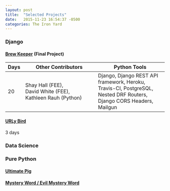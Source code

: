 ```yaml
---
layout: post
title:  "Selected Projects"
date:   2015-11-23 16:54:37 -0500
categories: The Iron Yard
---
```

### Django

#### [Brew Keeper][brew-keeper-gh] (Final Project)


|Days    | Other Contributors | Python Tools
|----    | ------------------ | ------------
|20      | Shay&nbsp;Hall&nbsp;(FEE), David&nbsp;White&nbsp;(FEE), Kathleen&nbsp;Rauh&nbsp;(Python) | Django, Django REST API framework, Heroku, Travis-CI, PostgreSQL, Nested DRF Routers, Django CORS Headers, Mailgun


#### [URLy Bird][urly-bird-gh]

3 days

### Data Science


### Pure Python

#### [Ultimate Pig][ultimate-pig-gh]

#### [Mystery Word / Evil Mystery Word][mystery-word-gh]



[brew-keeper-gh]:  https://github.com/Brew-Keeper/brew-keeper-api
[urly-bird-gh]:    https://github.com/ahartz1/urly-bird
[mystery-word-gh]: https://github.com/ahartz1/mystery-word
[ultimate-pig-gh]: https://github.com/ahartz1/ultimate-pig
